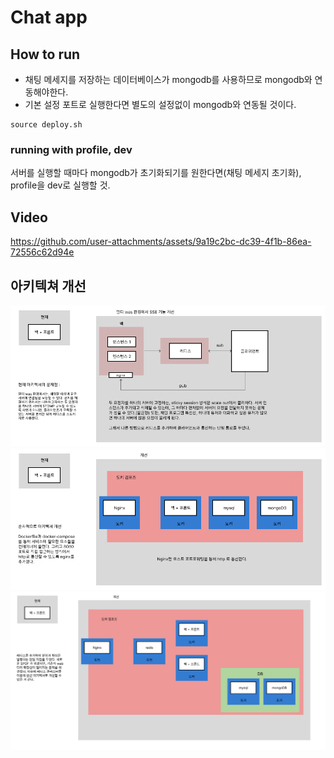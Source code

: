 # Chat app

## How to run

- 채팅 메세지를 저장하는 데이터베이스가 mongodb를 사용하므로 mongodb와 연동해야한다.
- 기본 설정 포트로 실행한다면 별도의 설정없이 mongodb와 연동될 것이다.

```
source deploy.sh
```

### running with profile, dev
 
서버를 실행할 때마다 mongodb가 초기화되기를 원한다면(채팅 메세지 초기화), profile을 dev로 실행할 것.

## Video


https://github.com/user-attachments/assets/9a19c2bc-dc39-4f1b-86ea-72556c62d94e



## 아키텍쳐 개선

![](images/1.png)
![](images/2.png)
![](images/3.png)
